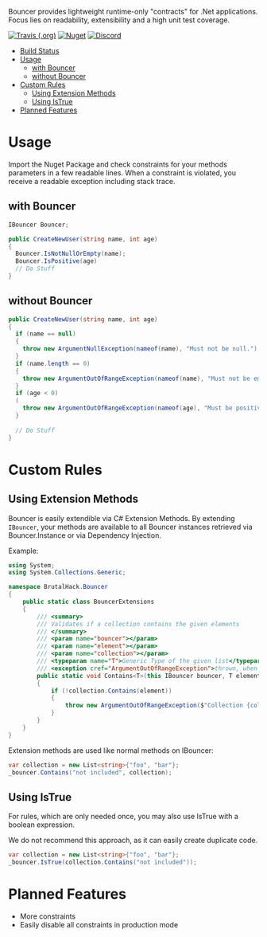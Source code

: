 Bouncer provides lightweight runtime-only "contracts" for .Net applications. 
Focus lies on readability, extensibility and a high unit test coverage.

[![Travis (.org)](https://img.shields.io/travis/BrutalHack/Bouncer)](https://travis-ci.org/BrutalHack/Bouncer) [![Nuget](https://img.shields.io/nuget/v/BrutalHack.Bouncer?color=green)](https://www.nuget.org/packages/BrutalHack.Bouncer/) [![Discord](https://img.shields.io/discord/371412787731103746?label=Discord)](https://discord.gg/4FmEwGp)

- [Build Status](#build-status)
- [Usage](#usage)
  * [with Bouncer](#with-bouncer)
  * [without Bouncer](#without-bouncer)
- [Custom Rules](#custom-rules)
  * [Using Extension Methods](#using-extension-methods)
  * [Using IsTrue](#using-istrue)
- [Planned Features](#planned-features)

# Usage

Import the Nuget Package and check constraints for your methods parameters in a few readable lines.
When a constraint is violated, you receive a readable exception including stack trace.

## with Bouncer
```cs
IBouncer Bouncer;

public CreateNewUser(string name, int age)
{
  Bouncer.IsNotNullOrEmpty(name);
  Bouncer.IsPositive(age)
  // Do Stuff
}
```

## without Bouncer
```cs
public CreateNewUser(string name, int age)
{
  if (name == null)
  {
    throw new ArgumentNullException(nameof(name), "Must not be null.");
  }
  if (name.length == 0)
  {
    throw new ArgumentOutOfRangeException(nameof(name), "Must not be empty.");
  }
  if (age < 0)
  (
    throw new ArgumentOutOfRangeException(nameof(age), "Must be positive.");
  }
  
  // Do Stuff
}
```

# Custom Rules

## Using Extension Methods

Bouncer is easily extendible via C# Extension Methods.
By extending `IBouncer`, your methods are available to all Bouncer instances retrieved via Bouncer.Instance or via  Dependency Injection.

Example:
```cs
using System;
using System.Collections.Generic;

namespace BrutalHack.Bouncer
{
    public static class BouncerExtensions
    {
        /// <summary>
        /// Validates if a collection contains the given elements
        /// </summary>
        /// <param name="bouncer"></param>
        /// <param name="element"></param>
        /// <param name="collection"></param>
        /// <typeparam name="T">Generic Type of the given list</typeparam>
        /// <exception cref="ArgumentOutOfRangeException">thrown, when the list does not contain the given element.</exception>
        public static void Contains<T>(this IBouncer bouncer, T element, ICollection<T> collection)
        {
            if (!collection.Contains(element))
            {
                throw new ArgumentOutOfRangeException($"Collection {collection} must contain Element {element}.");
            }
        }
    }
}
```

Extension methods are used like normal methods on IBouncer:

```cs
var collection = new List<string>{"foo", "bar"};
_bouncer.Contains("not included", collection);
```

## Using IsTrue

For rules, which are only needed once, you may also use IsTrue with a boolean expression.

We do not recommend this approach, as it can easily create duplicate code.

```cs
var collection = new List<string>{"foo", "bar"};
_bouncer.IsTrue(collection.Contains("not included"));
```

# Planned Features

- More constraints
- Easily disable all constraints in production mode
